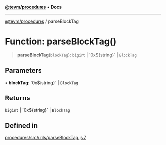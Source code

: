 [**@tevm/procedures**](../README.md) • **Docs**

***

[@tevm/procedures](../globals.md) / parseBlockTag

# Function: parseBlockTag()

> **parseBlockTag**(`blockTag`): `bigint` \| \`0x$\{string\}\` \| `BlockTag`

## Parameters

• **blockTag**: \`0x$\{string\}\` \| `BlockTag`

## Returns

`bigint` \| \`0x$\{string\}\` \| `BlockTag`

## Defined in

[procedures/src/utils/parseBlockTag.js:7](https://github.com/evmts/tevm-monorepo/blob/main/packages/procedures/src/utils/parseBlockTag.js#L7)
